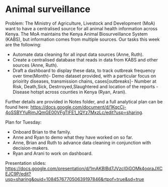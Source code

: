 # Animal surveillance 

Problem:
The Ministry of Agriculture, Livestock and Development (MoA) want to have a centralised source for all animal health information across Kenya. The MoA maintains the Kenya Animal Biosurveillance System (KABS), but information comes from multiple sources.
Our tasks this week are the following:
* Automate data cleaning for all input data sources (Anne, Ruth).
* Create a centralised database that reads in data from KABS and other sources (Anne, Ruth).
* Draft a dashboard to display these data, to track outbreak frequency over time(Month)- Demo dataset provided, with a particular focus on prioirity diseases, transmission chains, cases[outbreaks]- Number at Risk, Death,Sick, Destrroyed,Slaughtered and location of the reports - Disease hotspt across counties in Kenya (Ryan, Arani).

Further details are provided in Notes folder, and a full analytical plan can be found here: https://docs.google.com/document/d/1KqcCj-4oSSBYYuRjmJQmGE00VFgTIFE1_IQYz7MxzLc/edit?usp=sharing. 

Plan for Tuesday:
* Onboard Brian to the family.
* Anne and Ryan to demo what they have worked on so far.
* Anne, Brian and Ruth to advance data cleaning in conjunction with decision-makers.
* Ryan and Arani to work on dashboard.


Presentation slides: https://docs.google.com/presentation/d/1mAKBlBd7JVzcl0iGOMk4oqraJXCEJC9P/edit?usp=sharing&ouid=108457677050639197846&rtpof=true&sd=true
